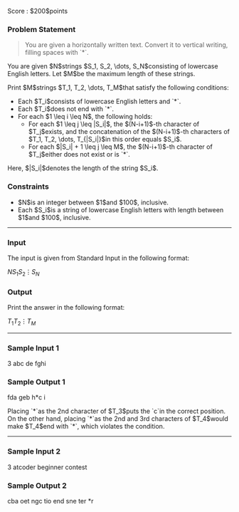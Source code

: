 
<div>

<span>

<span>

<p>
Score : $200$points
</p>

<div>

<section>

### **Problem Statement**

<blockquote>

<p>
You are given a horizontally written text. Convert it to vertical writing, filling spaces with `*`.
</p>

</blockquote>

<p>
You are given $N$strings $S_1, S_2, \dots, S_N$consisting of lowercase English letters. Let $M$be the maximum length of these strings.
</p>

<p>
Print $M$strings $T_1, T_2, \dots, T_M$that satisfy the following conditions:
</p>

<ul>

<li>
Each $T_i$consists of lowercase English letters and `*`.
</li>

<li>
Each $T_i$does not end with `*`.
</li>

<li>
For each $1 \leq i \leq N$, the following holds:
<ul>

<li>
For each $1 \leq j \leq |S_i|$, the $(N-i+1)$-th character of $T_j$exists, and the concatenation of the $(N-i+1)$-th characters of $T_1, T_2, \dots, T_{|S_i|}$in this order equals $S_i$.
</li>

<li>
For each $|S_i| + 1 \leq j \leq M$, the $(N-i+1)$-th character of $T_j$either does not exist or is `*`.
</li>

</ul>

</li>

</ul>

<p>
Here, $|S_i|$denotes the length of the string $S_i$.
</p>

</section>

</div>

<div>

<section>

### **Constraints**

<ul>

<li>
$N$is an integer between $1$and $100$, inclusive.
</li>

<li>
Each $S_i$is a string of lowercase English letters with length between $1$and $100$, inclusive.
</li>

</ul>

</section>

</div>

---

<div>

<div>

<section>

### **Input**

<p>
The input is given from Standard Input in the following format:
</p>

<div>

$N$$S_1$$S_2$$\vdots$$S_N$
</div>

</section>

</div>

<div>

<section>

### **Output**

<p>
Print the answer in the following format:
</p>

<div>

$T_1$$T_2$$\vdots$$T_M$
</div>

</section>

</div>

</div>

---

<div>

<section>

### **Sample Input 1**

<div>

3
abc
de
fghi

</div>

</section>

</div>

<div>

<section>

### **Sample Output 1**

<div>

fda
geb
h*c
i

</div>

<p>
Placing `*`as the 2nd character of $T_3$puts the `c`in the correct position.
On the other hand, placing `*`as the 2nd and 3rd characters of $T_4$would make $T_4$end with `*`, which violates the condition.
</p>

</section>

</div>

---

<div>

<section>

### **Sample Input 2**

<div>

3
atcoder
beginner
contest

</div>

</section>

</div>

<div>

<section>

### **Sample Output 2**

<div>

cba
oet
ngc
tio
end
sne
ter
*r

</div>

</section>

</div>

</span>

</span>

</div>
